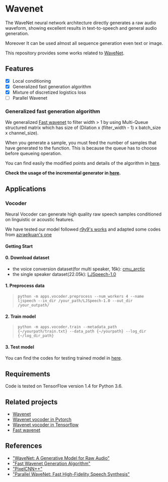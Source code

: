 # Wavenet
The WaveNet neural network architecture directly generates a raw audio waveform, showing excellent results in text-to-speech and general audio generation.

Moreover It can be used almost all sequence generation even text or image.

This repository provides some works related to [WaveNet](https://deepmind.com/blog/wavenet-generative-model-raw-audio/).

## Features
- [x] Local conditioning
- [x] Generalized fast generation algorithm
- [x] Mixture of discretized logistics loss
- [ ] Parallel Wavenet

### Generalized fast generation algorithm
We generalized [Fast wavenet](https://github.com/tomlepaine/fast-wavenet) to filter width > 1 by using Multi-Queue structured matrix which has size of (Dilation x (filter_width - 1) x batch_size x channel_size).

When you generate a sample, you must feed the number of samples that have generated to the function. This is because the queue has to choose before queueing operation.

You can find easily the modified points and details of the algorithm in <a href="./notebook/eval algorithm.ipynb">here</a>.

**Check the usage of the incremental generator in <a href="./notebook/demo fast generation.ipynb">here</a>.**

## Applications

### Vocoder

Neural Vocoder can generate high quality raw speech samples conditioned on linguistic or acoustic features.

We have tested our model followed [r9y9's works](https://github.com/r9y9/wavenet_vocoder) and adapted some codes from [azraelkuan's one](https://github.com/azraelkuan/tensorflow_wavenet_vocoder/tree/dev)

#### Getting Start
#### 0. Download dataset
+ the voice conversion dataset(for multi speaker, 16k): [cmu_arctic](http://festvox.org/cmu_arctic/)
+ the single speaker dataset(22.05k): [LJSpeech-1.0](https://keithito.com/LJ-Speech-Dataset/)

#### 1. Preprocess data
> `python -m apps.vocoder.preprocess --num_workers 4 --name ljspeech --in_dir /your_path/LJSpeech-1.0 --out_dir /your_outpath/` 

#### 2. Train model
> `python -m apps.vocoder.train --metadata_path {~/yourpath/train.txt} --data_path {~/yourpath} --log_dir {~/log_dir_path}`

#### 3. Test model
You can find the codes for testing trained model in <a href="./apps/vocoder/notebook/test vocoder.ipynb">here</a>.

## Requirements
Code is tested on TensorFlow version 1.4 for Python 3.6.

## Related projects
- [Wavenet](https://github.com/ibab/tensorflow-wavenet)
- [Wavenet vocoder in Pytorch](https://github.com/r9y9/wavenet_vocoder)
- [Wavenet vocoder in Tensorflow](https://github.com/azraelkuan/tensorflow_wavenet_vocoder/tree/dev)
- [Fast wavenet](https://github.com/tomlepaine/fast-wavenet)

## References
- ["WaveNet: A Generative Model for Raw Audio"](https://arxiv.org/abs/1609.03499)
- ["Fast Wavenet Generation Algorithm"](https://arxiv.org/pdf/1611.09482.pdf)
- ["PixelCNN++"](https://arxiv.org/pdf/1701.05517.pdf)
- ["Parallel WaveNet: Fast High-Fidelity Speech Synthesis"](https://arxiv.org/abs/1711.10433)
